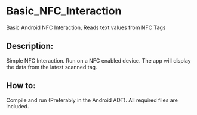 Basic_NFC_Interaction
=====================

Basic Android NFC Interaction, Reads text values from NFC Tags

## Description:
Simple NFC Interaction.  Run on a NFC enabled device.  The app will display the data from the latest scanned tag.

## How to:
Compile and run (Preferably in the Android ADT).  All required files are included. 

